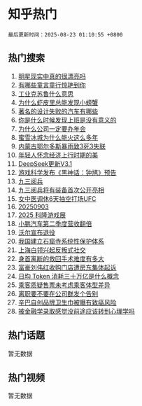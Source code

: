 # 知乎热门

`最后更新时间：2025-08-23 01:10:55 +0800`

## 热门搜索

1. [明星现实中真的很漂亮吗](https://www.zhihu.com/search?q=%E6%98%8E%E6%98%9F%E7%8E%B0%E5%AE%9E%E4%B8%AD%E7%9C%9F%E7%9A%84%E5%BE%88%E6%BC%82%E4%BA%AE%E5%90%97)
1. [有哪些童言童行惊艳到你](https://www.zhihu.com/search?q=%E6%9C%89%E5%93%AA%E4%BA%9B%E7%AB%A5%E8%A8%80%E7%AB%A5%E8%A1%8C%E6%83%8A%E8%89%B3%E5%88%B0%E4%BD%A0)
1. [工业克苏鲁什么意思](https://www.zhihu.com/search?q=%E5%B7%A5%E4%B8%9A%E5%85%8B%E8%8B%8F%E9%B2%81%E4%BB%80%E4%B9%88%E6%84%8F%E6%80%9D)
1. [为什么虾皮里总能发现小螃蟹](https://www.zhihu.com/search?q=%E4%B8%BA%E4%BB%80%E4%B9%88%E8%99%BE%E7%9A%AE%E9%87%8C%E6%80%BB%E8%83%BD%E5%8F%91%E7%8E%B0%E5%B0%8F%E8%9E%83%E8%9F%B9)
1. [著名的设计失败的汽车有哪些](https://www.zhihu.com/search?q=%E8%91%97%E5%90%8D%E7%9A%84%E8%AE%BE%E8%AE%A1%E5%A4%B1%E8%B4%A5%E7%9A%84%E6%B1%BD%E8%BD%A6%E6%9C%89%E5%93%AA%E4%BA%9B)
1. [你是什么时候发现上班是没有意义的](https://www.zhihu.com/search?q=%E4%BD%A0%E6%98%AF%E4%BB%80%E4%B9%88%E6%97%B6%E5%80%99%E5%8F%91%E7%8E%B0%E4%B8%8A%E7%8F%AD%E6%98%AF%E6%B2%A1%E6%9C%89%E6%84%8F%E4%B9%89%E7%9A%84)
1. [为什么公司一定要办年会](https://www.zhihu.com/search?q=%E4%B8%BA%E4%BB%80%E4%B9%88%E5%85%AC%E5%8F%B8%E4%B8%80%E5%AE%9A%E8%A6%81%E5%8A%9E%E5%B9%B4%E4%BC%9A)
1. [蜜雪冰城为什么能火这么多年](https://www.zhihu.com/search?q=%E8%9C%9C%E9%9B%AA%E5%86%B0%E5%9F%8E%E4%B8%BA%E4%BB%80%E4%B9%88%E8%83%BD%E7%81%AB%E8%BF%99%E4%B9%88%E5%A4%9A%E5%B9%B4)
1. [内蒙古鄂尔多斯暴雨致3死3失联](https://www.zhihu.com/search?q=%E5%86%85%E8%92%99%E5%8F%A4%E9%84%82%E5%B0%94%E5%A4%9A%E6%96%AF%E6%9A%B4%E9%9B%A8%E8%87%B43%E6%AD%BB3%E5%A4%B1%E8%81%94)
1. [年轻人怀念经济上行时期的美](https://www.zhihu.com/search?q=%E5%B9%B4%E8%BD%BB%E4%BA%BA%E6%80%80%E5%BF%B5%E7%BB%8F%E6%B5%8E%E4%B8%8A%E8%A1%8C%E6%97%B6%E6%9C%9F%E7%9A%84%E7%BE%8E)
1. [DeepSeek更新V3.1](https://www.zhihu.com/search?q=DeepSeek%E6%9B%B4%E6%96%B0V3.1)
1. [游戏科学发布《黑神话：钟馗》预告](https://www.zhihu.com/search?q=%E6%B8%B8%E6%88%8F%E7%A7%91%E5%AD%A6%E5%8F%91%E5%B8%83%E3%80%8A%E9%BB%91%E7%A5%9E%E8%AF%9D%EF%BC%9A%E9%92%9F%E9%A6%97%E3%80%8B%E9%A2%84%E5%91%8A)
1. [九三阅兵](https://www.zhihu.com/search?q=%E4%B9%9D%E4%B8%89%E9%98%85%E5%85%B5)
1. [九三阅兵将有装备首次公开亮相](https://www.zhihu.com/search?q=%E4%B9%9D%E4%B8%89%E9%98%85%E5%85%B5%E5%B0%86%E6%9C%89%E8%A3%85%E5%A4%87%E9%A6%96%E6%AC%A1%E5%85%AC%E5%BC%80%E4%BA%AE%E7%9B%B8)
1. [女中医调休6天抽空打场UFC](https://www.zhihu.com/search?q=%E5%A5%B3%E4%B8%AD%E5%8C%BB%E8%B0%83%E4%BC%916%E5%A4%A9%E6%8A%BD%E7%A9%BA%E6%89%93%E5%9C%BAUFC)
1. [20250903](https://www.zhihu.com/search?q=20250903)
1. [2025 科隆游戏展](https://www.zhihu.com/search?q=2025%20%E7%A7%91%E9%9A%86%E6%B8%B8%E6%88%8F%E5%B1%95)
1. [小鹏汽车第二季度营收翻倍](https://www.zhihu.com/search?q=%E5%B0%8F%E9%B9%8F%E6%B1%BD%E8%BD%A6%E7%AC%AC%E4%BA%8C%E5%AD%A3%E5%BA%A6%E8%90%A5%E6%94%B6%E7%BF%BB%E5%80%8D)
1. [沃尔宣布退役](https://www.zhihu.com/search?q=%E6%B2%83%E5%B0%94%E5%AE%A3%E5%B8%83%E9%80%80%E5%BD%B9)
1. [我国建立石窟寺系统性保护体系](https://www.zhihu.com/search?q=%E6%88%91%E5%9B%BD%E5%BB%BA%E7%AB%8B%E7%9F%B3%E7%AA%9F%E5%AF%BA%E7%B3%BB%E7%BB%9F%E6%80%A7%E4%BF%9D%E6%8A%A4%E4%BD%93%E7%B3%BB)
1. [上海白领兴起反叛式社交](https://www.zhihu.com/search?q=%E4%B8%8A%E6%B5%B7%E7%99%BD%E9%A2%86%E5%85%B4%E8%B5%B7%E5%8F%8D%E5%8F%9B%E5%BC%8F%E7%A4%BE%E4%BA%A4)
1. [身首离断的救回手术难度有多大](https://www.zhihu.com/search?q=%E8%BA%AB%E9%A6%96%E7%A6%BB%E6%96%AD%E7%9A%84%E6%95%91%E5%9B%9E%E6%89%8B%E6%9C%AF%E9%9A%BE%E5%BA%A6%E6%9C%89%E5%A4%9A%E5%A4%A7)
1. [富豪刘伟红收购门店遭房东集体起诉](https://www.zhihu.com/search?q=%E5%AF%8C%E8%B1%AA%E5%88%98%E4%BC%9F%E7%BA%A2%E6%94%B6%E8%B4%AD%E9%97%A8%E5%BA%97%E9%81%AD%E6%88%BF%E4%B8%9C%E9%9B%86%E4%BD%93%E8%B5%B7%E8%AF%89)
1. [日均 Token 消耗三十万亿是什么概念](https://www.zhihu.com/search?q=%E6%97%A5%E5%9D%87%20Token%20%E6%B6%88%E8%80%97%E4%B8%89%E5%8D%81%E4%B8%87%E4%BA%BF%E6%98%AF%E4%BB%80%E4%B9%88%E6%A6%82%E5%BF%B5)
1. [乘客质疑售票未考虑乘客体型差异](https://www.zhihu.com/search?q=%E4%B9%98%E5%AE%A2%E8%B4%A8%E7%96%91%E5%94%AE%E7%A5%A8%E6%9C%AA%E8%80%83%E8%99%91%E4%B9%98%E5%AE%A2%E4%BD%93%E5%9E%8B%E5%B7%AE%E5%BC%82)
1. [离职要不要在公司群发个告别](https://www.zhihu.com/search?q=%E7%A6%BB%E8%81%8C%E8%A6%81%E4%B8%8D%E8%A6%81%E5%9C%A8%E5%85%AC%E5%8F%B8%E7%BE%A4%E5%8F%91%E4%B8%AA%E5%91%8A%E5%88%AB)
1. [辛巴自创品牌卫生巾被曝有致癌风险](https://www.zhihu.com/search?q=%E8%BE%9B%E5%B7%B4%E8%87%AA%E5%88%9B%E5%93%81%E7%89%8C%E5%8D%AB%E7%94%9F%E5%B7%BE%E8%A2%AB%E6%9B%9D%E6%9C%89%E8%87%B4%E7%99%8C%E9%A3%8E%E9%99%A9)
1. [被金融学录取感觉没前途应该转到心理学吗](https://www.zhihu.com/search?q=%E8%A2%AB%E9%87%91%E8%9E%8D%E5%AD%A6%E5%BD%95%E5%8F%96%E6%84%9F%E8%A7%89%E6%B2%A1%E5%89%8D%E9%80%94%E5%BA%94%E8%AF%A5%E8%BD%AC%E5%88%B0%E5%BF%83%E7%90%86%E5%AD%A6%E5%90%97)

## 热门话题

暂无数据

## 热门视频

暂无数据